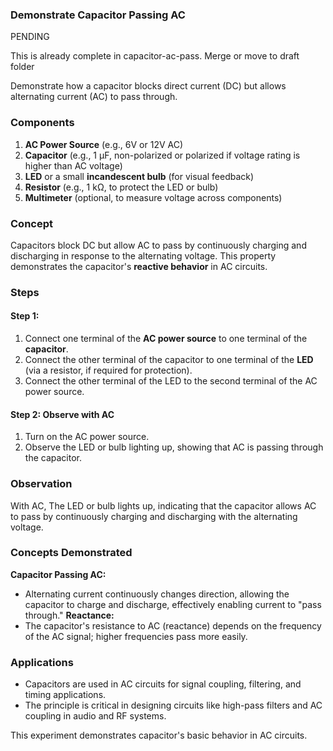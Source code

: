 ### **Demonstrate Capacitor Passing AC**

PENDING

This is already complete in capacitor-ac-pass. Merge or move to draft folder

Demonstrate how a capacitor blocks direct current (DC) but allows alternating current (AC) to pass through.

### **Components**

1. **AC Power Source** (e.g., 6V or 12V AC)
2. **Capacitor** (e.g., 1 µF, non-polarized or polarized if voltage rating is higher than AC voltage)
3. **LED** or a small **incandescent bulb** (for visual feedback)
4. **Resistor** (e.g., 1 kΩ, to protect the LED or bulb)
5. **Multimeter** (optional, to measure voltage across components)

### **Concept**

Capacitors block DC but allow AC to pass by continuously charging and discharging in response to the alternating voltage. This property demonstrates the capacitor's **reactive behavior** in AC circuits.

### **Steps**

#### Step 1:

1. Connect one terminal of the **AC power source** to one terminal of the **capacitor**.
2. Connect the other terminal of the capacitor to one terminal of the **LED** (via a resistor, if required for protection).
3. Connect the other terminal of the LED to the second terminal of the AC power source.

#### Step 2: Observe with AC

1. Turn on the AC power source.
2. Observe the LED or bulb lighting up, showing that AC is passing through the capacitor.

### **Observation**

With AC, The LED or bulb lights up, indicating that the capacitor allows AC to pass by continuously charging and discharging with the alternating voltage.

### **Concepts Demonstrated**

**Capacitor Passing AC:**
   - Alternating current continuously changes direction, allowing the capacitor to charge and discharge, effectively enabling current to "pass through."
**Reactance:**
   - The capacitor's resistance to AC (reactance) depends on the frequency of the AC signal; higher frequencies pass more easily.

### **Applications**

- Capacitors are used in AC circuits for signal coupling, filtering, and timing applications.
- The principle is critical in designing circuits like high-pass filters and AC coupling in audio and RF systems.

This experiment demonstrates capacitor's basic behavior in AC circuits.

